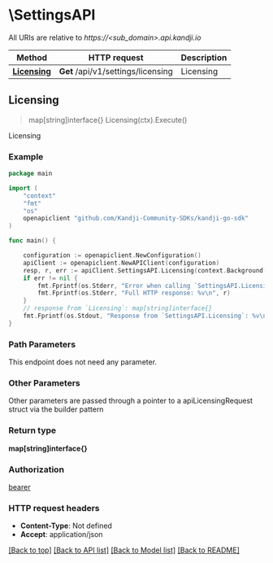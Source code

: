 # \SettingsAPI

All URIs are relative to *https://&lt;sub_domain&gt;.api.kandji.io*

Method | HTTP request | Description
------------- | ------------- | -------------
[**Licensing**](SettingsAPI.md#Licensing) | **Get** /api/v1/settings/licensing | Licensing



## Licensing

> map[string]interface{} Licensing(ctx).Execute()

Licensing



### Example

```go
package main

import (
	"context"
	"fmt"
	"os"
	openapiclient "github.com/Kandji-Community-SDKs/kandji-go-sdk"
)

func main() {

	configuration := openapiclient.NewConfiguration()
	apiClient := openapiclient.NewAPIClient(configuration)
	resp, r, err := apiClient.SettingsAPI.Licensing(context.Background()).Execute()
	if err != nil {
		fmt.Fprintf(os.Stderr, "Error when calling `SettingsAPI.Licensing``: %v\n", err)
		fmt.Fprintf(os.Stderr, "Full HTTP response: %v\n", r)
	}
	// response from `Licensing`: map[string]interface{}
	fmt.Fprintf(os.Stdout, "Response from `SettingsAPI.Licensing`: %v\n", resp)
}
```

### Path Parameters

This endpoint does not need any parameter.

### Other Parameters

Other parameters are passed through a pointer to a apiLicensingRequest struct via the builder pattern


### Return type

**map[string]interface{}**

### Authorization

[bearer](../README.md#bearer)

### HTTP request headers

- **Content-Type**: Not defined
- **Accept**: application/json

[[Back to top]](#) [[Back to API list]](../README.md#documentation-for-api-endpoints)
[[Back to Model list]](../README.md#documentation-for-models)
[[Back to README]](../README.md)


